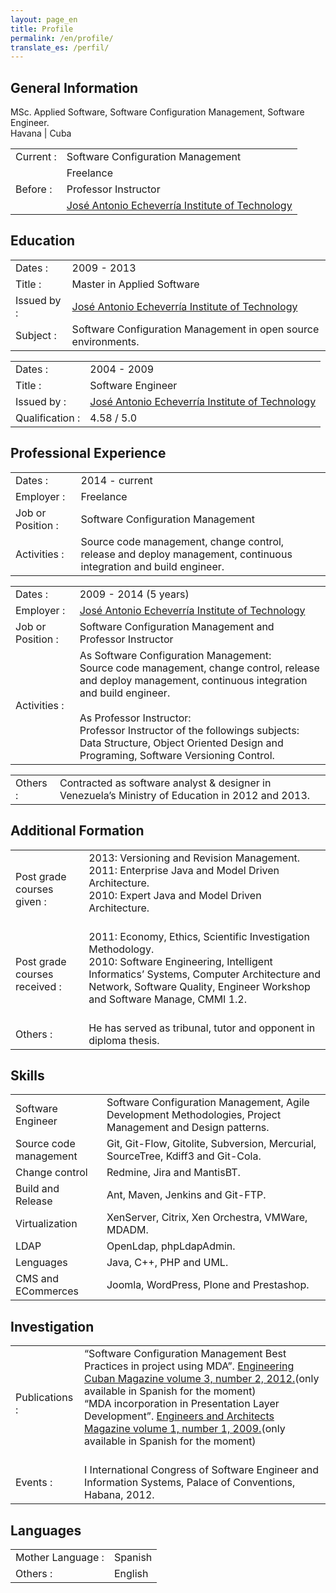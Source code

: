 ```yaml
---
layout: page_en
title: Profile
permalink: /en/profile/
translate_es: /perfil/
---
```


## General Information
<p class="profile-description">MSc. Applied Software, Software Configuration Management, Software Engineer.
<br>
Havana | Cuba
</p>
<table class="profile-table">
	<tbody>
		<tr>
			<td class="profile-table-header">Current :</td>
			<td class="profile-table-info">Software Configuration Management</td>
		</tr>
		<tr>
			<td></td>
			<td class="profile-table-info">Freelance</td>
		</tr>
		<tr>
			<td class="profile-table-header">Before :</td>
			<td class="profile-table-info">Professor Instructor</td>
		<tr>
		</tr>
			<td></td>
			<td class="profile-table-info"><a href="http://cujae.edu.cu/" target="_blank">José Antonio Echeverría Institute of Technology</a></td>
		</tr>
	</tbody>
</table>

## Education

<table class="profile-table">
	<tbody>
		<tr>
			<td class="profile-table-header">Dates :</td>
			<td class="profile-table-info">2009 - 2013</td>
		</tr>
		<tr>
			<td class="profile-table-header">Title :</td>
			<td class="profile-table-info">Master in Applied Software</td>
		</tr>
		<tr>
			<td class="profile-table-header">Issued by :</td>
			<td class="profile-table-info"><a href="http://cujae.edu.cu/" target="_blank">José Antonio Echeverría Institute of Technology</a></td>
		<tr>
		</tr>
			<td class="profile-table-header">Subject :</td>
			<td class="profile-table-info">Software Configuration Management in open source environments.</td>
		</tr>
	</tbody>
</table>

<table class="profile-table">
	<tbody>
		<tr>
			<td class="profile-table-header">Dates :</td>
			<td class="profile-table-info">2004 - 2009</td>
		</tr>
		<tr>
			<td class="profile-table-header">Title :</td>
			<td class="profile-table-info">Software Engineer</td>
		</tr>
		<tr>
			<td class="profile-table-header">Issued by :</td>
			<td class="profile-table-info"><a href="http://cujae.edu.cu/" target="_blank">José Antonio Echeverría Institute of Technology</a></td>
		<tr>
		</tr>
			<td class="profile-table-header">Qualification :</td>
			<td class="profile-table-info">4.58 / 5.0</td>
		</tr>
	</tbody>
</table>

## Professional Experience

<table class="profile-table">
	<tbody>
		<tr>
			<td class="profile-table-header">Dates :</td>
			<td class="profile-table-info">2014 - current</td>
		</tr>
		<tr>
			<td class="profile-table-header">Employer :</td>
			<td class="profile-table-info">Freelance</td>
		</tr>
		<tr>
			<td class="profile-table-header">Job or Position :</td>
			<td class="profile-table-info">Software Configuration Management</td>
		<tr>
		</tr>
			<td class="profile-table-header">Activities :</td>
			<td class="profile-table-info">Source code management, change control, release and deploy management, continuous integration and build engineer.</td>
		</tr>
	</tbody>
</table>

<table class="profile-table">
	<tbody>
		<tr>
			<td class="profile-table-header">Dates :</td>
			<td class="profile-table-info">2009 - 2014 (5 years)</td>
		</tr>
		<tr>
			<td class="profile-table-header">Employer :</td>
			<td class="profile-table-info"><a href="http://cujae.edu.cu/" target="_blank">José Antonio Echeverría Institute of Technology</a></td>
		</tr>
		<tr>
			<td class="profile-table-header">Job or Position :</td>
			<td class="profile-table-info">Software Configuration Management and Professor Instructor</td>
		<tr>
		</tr>
			<td class="profile-table-header">Activities :</td>
			<td class="profile-table-info">As Software Configuration Management:
			<br>Source code management, change control, release and deploy management, continuous integration and build engineer.
			<br><br>
			As Professor Instructor:
			<br>
			Professor Instructor of the followings subjects: Data Structure, Object Oriented Design and Programing, Software Versioning Control.</td>
		</tr>
	</tbody>
</table>

<table class="profile-table">
	<tbody>
		<tr>
			<td class="profile-table-header">Others :</td>
			<td class="profile-table-info">Contracted as software analyst & designer in Venezuela’s Ministry of Education in 2012 and 2013.</td>
		</tr>
	</tbody>
</table>

## Additional Formation

<table class="profile-table">
	<tbody>
		<tr>
			<td class="profile-table-header">Post grade courses given :</td>
			<td class="profile-table-info">2013: Versioning and Revision Management.
			<br>
			2011: Enterprise Java and Model Driven Architecture.
			<br>
			2010: Expert Java and Model Driven Architecture.
			<br><br>
			</td>
		</tr>
		<tr>
			<td class="profile-table-header">Post grade courses received :</td>
			<td class="profile-table-info">2011: Economy, Ethics, Scientific Investigation Methodology.
			<br>
			2010: Software Engineering, Intelligent Informatics’ Systems, Computer Architecture and Network, Software Quality, Engineer Workshop and Software Manage, CMMI 1.2.</a>
			<br><br>
			</td>
		</tr>
		<tr>
			<td class="profile-table-header">Others :</td>
			<td class="profile-table-info">He has served as tribunal, tutor and opponent in diploma thesis.</td>
		</tr>
	</tbody>
</table>

## Skills

<table class="profile-table">
	<tbody>
		<tr>
			<td class="profile-table-header">Software Engineer</td>
			<td class="profile-table-info">Software Configuration Management, Agile Development Methodologies, Project Management and Design patterns.</td>
		</tr>
		<tr>
			<td class="profile-table-header">Source code management</td>
			<td class="profile-table-info">Git, Git-Flow, Gitolite, Subversion, Mercurial, SourceTree, Kdiff3 and Git-Cola.</td>
		</tr>
		<tr>
			<td class="profile-table-header">Change control</td>
			<td class="profile-table-info">Redmine, Jira and MantisBT.</td>
		</tr>
		<tr>
			<td class="profile-table-header">Build and Release</td>
			<td class="profile-table-info">Ant, Maven, Jenkins and Git-FTP.</td>
		</tr>
		<tr>
			<td class="profile-table-header">Virtualization</td>
			<td class="profile-table-info">XenServer, Citrix, Xen Orchestra, VMWare, MDADM.</td>
		</tr>
		<tr>
			<td class="profile-table-header">LDAP</td>
			<td class="profile-table-info">OpenLdap, phpLdapAdmin.</td>
		</tr>
		<tr>
			<td class="profile-table-header">Lenguages</td>
			<td class="profile-table-info">Java, C++, PHP and UML.</td>
		</tr>
		<tr>
			<td class="profile-table-header">CMS and ECommerces</td>
			<td class="profile-table-info">Joomla, WordPress, Plone and Prestashop.</td>
		</tr>
	</tbody>
</table>

## Investigation

<table class="profile-table">
	<tbody>
		<tr>
			<td class="profile-table-header">Publications :</td>
			<td class="profile-table-info">“Software Configuration Management Best Practices in project using MDA”. <a href="http://rci.cujae.edu.cu/index.php/rci/article/view/115/pdf" target="_blank">Engineering Cuban Magazine volume 3, number 2, 2012.</a>(only available in Spanish for the moment)
			<br>
			“MDA incorporation in Presentation Layer Development”. <a href="http://renia.cujae.edu.cu/index.php/revistacientifica/article/viewFile/14/8" target="_blank">Engineers and Architects Magazine volume 1, number 1, 2009.</a>(only available in Spanish for the moment)
			<br><br>
			</td>
		</tr>
		<tr>
			<td class="profile-table-header">Events :</td>
			<td class="profile-table-info">I International Congress of Software Engineer and Information Systems, Palace of Conventions, Habana, 2012.
			</td>
		</tr>
	</tbody>
</table>

## Languages

<table class="profile-table">
	<tbody>
		<tr>
			<td class="profile-table-header">Mother Language :</td>
			<td class="profile-table-info">Spanish</td>
		</tr>
		<tr>
			<td class="profile-table-header">Others :</td>
			<td class="profile-table-info">English</td>
		</tr>
	</tbody>
</table>